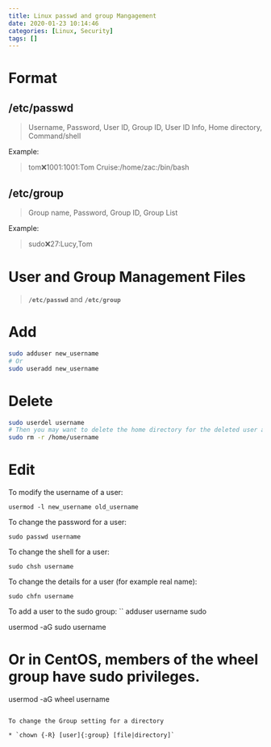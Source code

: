```yaml
---
title: Linux passwd and group Mangagement
date: 2020-01-23 10:14:46
categories: [Linux, Security]
tags: []
---
```

# Format

## /etc/passwd
> Username, Password, User ID, Group ID, User ID Info, Home directory, Command/shell

Example:

> tom:x:1001:1001:Tom Cruise:/home/zac:/bin/bash

## /etc/group
> Group name, Password, Group ID, Group List

Example:

> sudo:x:27:Lucy,Tom

<!--more-->
# User and Group Management Files

> **`/etc/passwd`** and **`/etc/group`**


# Add

``` sh
sudo adduser new_username
# Or
sudo useradd new_username
```

# Delete
``` sh
sudo userdel username
# Then you may want to delete the home directory for the deleted user account :
sudo rm -r /home/username
```

# Edit
To modify the username of a user:

`usermod -l new_username old_username`

To change the password for a user:

`sudo passwd username`

To change the shell for a user:

`sudo chsh username`

To change the details for a user (for example real name):

`sudo chfn username`

To add a user to the sudo group:
``
adduser username sudo

usermod -aG sudo username
# Or in CentOS, members of the wheel group have sudo privileges.
usermod -aG wheel username
```

To change the Group setting for a directory

* `chown {-R} [user]{:group} [file|directory]`